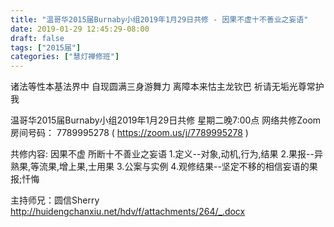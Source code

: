 ```yaml
---
title: "温哥华2015届Burnaby小组2019年1月29日共修 - 因果不虚十不善业之妄语"
date: 2019-01-29 12:45:29-08:00
draft: false
tags: ["2015届"]
categories: ["慧灯禅修班"]
---
```

诸法等性本基法界中 自现圆满三身游舞力
离障本来怙主龙钦巴 祈请无垢光尊常护我

温哥华2015届Burnaby小组2019年1月29日共修
星期二晚7:00点
网络共修Zoom房间号码： 7789995278 ( <https://zoom.us/j/7789995278> )

共修内容:
因果不虚 所断十不善业之妄语
1.定义--对象,动机,行为,结果
2.果报--异熟果,等流果,增上果,士用果
3.公案与实例
4.观修结果--坚定不移的相信妄语的果报;忏悔

主持师兄：圆信Sherry
http://huidengchanxiu.net/hdv/f/attachments/264/_.docx